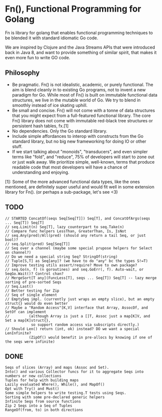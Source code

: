 Fn(), Functional Programming for Golang
====
Fn is library for golang that enables functional programming techniques
to be blended it with standard idiomatic Go code.

We are inspired by Clojure and the Java Streams APIs that were
introduced back in Java 8, and want to provide something of similar spirit,
that makes it even more fun to write GO code.

Philosophy
----
 * Be pragmatic. Fn() is not idealistic, academic, or purely functional.
   The aim is blend cleanly in to existing Go programs, not to invent
   a new paradigm for Go. While most of Fn() is built on immutable functional
   data structures, we live in the mutable world of Go. We try to blend in
   smoothly instead of ice skating uphill.
 * Be small and concise. Fn() will not come with a tonne of data structures
   that you might expect from a full-featured functional library. The
   core Fn() library does not come with immutable red-black tree structures or
   persistent hash tables, fx.[1]
 * No dependencies. Only the Go standard library.
 * Include simple affordances to interop with constructs from the Go standard
   library, but no big new frameworking for doing IO or other stuff.
 * If we start talking about "monoids", "transducers", and even simpler terms
   like "fold", and "reduce", 75% of developers will start to zone out or just walk away.
   We prioritize simple, well-known, terms that produce readable code that most
   developers will have a chance of understanding and enjoying.

[1]: Some of the more advanced functional data types, like the ones mentioned,
are definitely super useful and would fit well in some extension library for Fn().
(or perhaps a sub-package, let's see <3)

TODO
---
```
// STARTED ConcatOf(seqs Seq[Seq[T]]) Seq[T], and ConcatOfArgs(seqs ... Seq[T]) Seq[T]
// seq.Limit(n) Seq[T], lazy counterpart to seq.Take(n)
// Compare func helpers LessThan, GreaterThan, Is, IsNot
// seq.Any(pred)/All(pred) (should any return a tail Seq, or just bool)?
// seq.Split(pred) Seq[Seq[T]]
// Seq over a channel (maybe some special prupose helpers for Select on channel?)
// Do we need a special string Seq? StringOf(string)
// Tuple[S,T] as Seq[any]? (we have to do "any" bc the types S!=T)
// Improve testing utils assert/require? Move to own package?
// seq.Go(n, f) (n goroutines) and seq.GoErr(, f). Auto-wait, or SeqGo.Wait()? Control chan? 
// MergeSort[T any](FuncLess[T], seqs ... Seq[T]) Seq[T] -- lazy merge sorting of pre-sorted Seqs
// Seq.Last()
// Better testing for Zip
// Seq of single element
// EmptySeq impl. (currently just wraps an empty slice), but an empty struct{} would do even better
// Maybe a "Random Access"[K,V] interface that Array, AssocOf, and SetOf can implement
//         (although Array is just a []T, Assoc just a map[K]V, and Set a map[K]struct{},
            so support random access via subscripts directly.) 
// Should Len() return (int, ok) instead? DO we want a special LenInfinite?
           (ZipOf() would benefit in pre-allocs by knowing if one of the seqs were infinite)
```

DONE
---
```
Seqs of slices (Array) and maps (Assoc and Set).
Into() and various Collector funcs for it to aggregate Seqs into numbers or new collections
Tuples for help with building maps
Lazily evaluated Where(), While(), and MapOf()
Opt with Try() and Must()
Some simple helpers to write testing.T tests using Seqs.
Sorting with some pre-declared generic helpers
Infinite Seqs from source functions
Zip 2 Seqs into a Seq of Tuples
RangeOf(from, to) in both directions
```